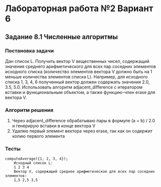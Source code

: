 
# Лабораторная работа №2 Вариант 6
## Задание 8.1 Численные алгоритмы


### Постановка задачи
Дан список L. Получить вектор V вещественных чисел, содержащий значения среднего
арифметического для всех пар соседних элементов исходного списка (количество элементов
вектора V должно быть на 1 меньше количества элементов списка L). Например, для исходного
списка 1, 3, 4, 6 полученный вектор должен содержать значения 2.0, 3.5, 5.0. Использовать
алгоритм adjacent_difference с итератором вставки и функциональным объектом, а также
функцию-член erase для вектора V.

### Алгоритм решения
1. Через adjacent_difference обрабатываю пары в формуле (a + b) / 2.0 и генерирую вставки в конце вектора V
2. Удаляю первый элемент вектора через erase, так как он содержит копию первого элемента

### Тесты
```
computeAverage({1, 2, 3, 4});
    Исходный список L: 
    1 2 3 4 
    Вектор V, содержащий среднее арифметическое для всех пар соседних элементов: 
    1,5 2,5 3,5 
```